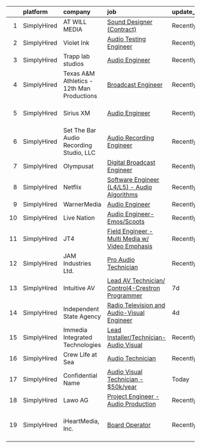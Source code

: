 

|    | platform    | company                                    | job                                                                                                                                                         | update_time   | location                     |
|---:|:------------|:-------------------------------------------|:------------------------------------------------------------------------------------------------------------------------------------------------------------|:--------------|:-----------------------------|
|  1 | SimplyHired | AT WILL MEDIA                              | [Sound Designer (Contract)](https://www.simplyhired.com/job/A8J3OHbNiyMLbVFnIUfy0ozJJiTZfcE14SmK3bIR7bWPApEHFt1A1g?q=audio+engineer)                        | Recently      | Remote                       |
|  2 | SimplyHired | Violet Ink                                 | [Audio Testing Engineer](https://www.simplyhired.com/job/dF4SrJaCWnEj-9uGNkJf4B7Rwt5GZKOSwH7sDlUKLAhwepHv98BoDA?q=audio+engineer)                           | Recently      | Remote                       |
|  3 | SimplyHired | Trapp lab studios                          | [Audio Engineer](https://www.simplyhired.com/job/3nDW6UwZaYN_j79BR8FmBO1JF45HY35VKu1eH2waMg3QriWG-w5sqQ?q=audio+engineer)                                   | Recently      | Hartford, CT                 |
|  4 | SimplyHired | Texas A&M Athletics - 12th Man Productions | [Broadcast Engineer](https://www.simplyhired.com/job/FvqtjkPQOHFz7okHbknjuZGriHK1tUpOYJrYq7y5M_E_VlNyFcveLg?q=audio+engineer)                               | Recently      | College Station, TX          |
|  5 | SimplyHired | Sirius XM                                  | [Audio Engineer](https://www.simplyhired.com/job/EWBF5wv_xPkq0XQdncFhqbNnk35wQKel2Uavfv2d3jQiMaNPfnS2PA?q=audio+engineer)                                   | Recently      | Los Angeles, CA              |
|  6 | SimplyHired | Set The Bar Audio Recording Studio, LLC    | [Audio Recording Engineer](https://www.simplyhired.com/job/Jv3iNb_Q-ojG2ToR6FjPExUMRfsYidw0VlsYy8_vhEWpX2UI4he8aA?q=audio+engineer)                         | Recently      | Baltimore, MD                |
|  7 | SimplyHired | Olympusat                                  | [Digital Broadcast Engineer](https://www.simplyhired.com/job/knRZXI6UWzymsVVhT1MMbOV-AhvVEE4kWxbmx_N9pVRZ9H4n9WKg-w?q=audio+engineer)                       | Recently      | West Palm Beach, FL          |
|  8 | SimplyHired | Netflix                                    | [Software Engineer (L4/L5) - Audio Algorithms](https://www.simplyhired.com/job/rQ3QrTRA3SCr9ApLb3Q65y8V5TINkpfIau2OiNkAhlhKLgP07cGdDw?q=audio+engineer)     | Recently      | Remote                       |
|  9 | SimplyHired | WarnerMedia                                | [Audio Engineer](https://www.simplyhired.com/job/KNRQQc5Dt0p-M1tXW3ot3BFKZcl1V21KjIycXmaPwbODpHg5q50Jag?q=audio+engineer)                                   | Recently      | Atlanta, GA                  |
| 10 | SimplyHired | Live Nation                                | [Audio Engineer- Emos/Scoots](https://www.simplyhired.com/job/j-j0XR4QeM7NOgvm18RWWx_C2qawAr8MQzThJbjIVt9l9F_YTPKfOw?q=audio+engineer)                      | Recently      | Austin, TX                   |
| 11 | SimplyHired | JT4                                        | [Field Engineer - Multi Media w/ Video Emphasis](https://www.simplyhired.com/job/nIETCm0jPbtpACQ0RX0adI_X95MoWuTKUO8r1do-dzp6JwYJP3ys2w?q=audio+engineer)   | Recently      | Salt Lake City, UT           |
| 12 | SimplyHired | JAM Industries Ltd.                        | [Pro Audio Technician](https://www.simplyhired.com/job/ROk-579JDeGHwkgGZvaHrmp2wMw9312iMX0pSF-Q7RwIl0fmRuo-tQ?q=audio+engineer)                             | Recently      | Southaven, MS                |
| 13 | SimplyHired | Intuitive AV                               | [Lead AV Technician/ Control4-Crestron Programmer](https://www.simplyhired.com/job/SJqlOs9OQNID7hNyXHx1GcP2AOHAO9uKsuehDuA9A_uC5pVhUpro2g?q=audio+engineer) | 7d            | Woodstock, GA                |
| 14 | SimplyHired | Independent State Agency                   | [Radio Television and Audio-Visual Engineer](https://www.simplyhired.com/job/xqFi9NQ3_W2_m39MfWyMUqvGbptTjqWVnkEUqatYRMmWlnFKTHhMRw?q=audio+engineer)       | 4d            | Albany, NY                   |
| 15 | SimplyHired | Immedia Integrated Technologies            | [Lead Installer/Technician-Audio Visual](https://www.simplyhired.com/job/IL_TH2SXPlz2tOw2DDE_I22xSpEewZlkJne33ZaAXd-CmCI5oTmI_A?q=audio+engineer)           | Recently      | Scottsdale, AZ               |
| 16 | SimplyHired | Crew Life at Sea                           | [Audio Technician](https://www.simplyhired.com/job/qqBLxVDqmq6znBJRP7GR6BF8vWY-EnKjt60WTuyAxZiI3cUEaGr-eA?q=audio+engineer)                                 | Recently      | United States                |
| 17 | SimplyHired | Confidential Name                          | [Audio Visual Technician - $50k/year](https://www.simplyhired.com/job/_a5IuR5Cl_ouPzVHaQRcI1uEFRWhDs3is6UHDfAWCzet7Nuojep7qg?q=audio+engineer)              | Today         | Charleston, SC               |
| 18 | SimplyHired | Lawo AG                                    | [Project Engineer - Audio Production](https://www.simplyhired.com/job/ePBHAVxRermX4xKWndc-h96dQ8VDTe7uK2en3wGK06XqkcJ_06qNyw?q=audio+engineer)              | Recently      | Remote                       |
| 19 | SimplyHired | iHeartMedia, Inc.                          | [Board Operator](https://www.simplyhired.com/job/Kx8HQVakD55PCKfxQQoDm1ixi29O24u5T0RVaSGzJLEE98ovXmo1_g?q=audio+engineer)                                   | Recently      | Des Moines, IA +15 locations |